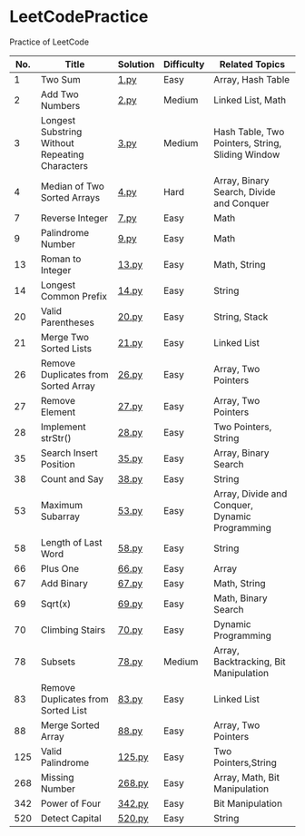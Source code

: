 # LeetCodePractice
Practice of LeetCode

|**No.**|**Title**|**Solution**|**Difficulty**|**Related Topics**|
|-------|---------|------------|--------------|------------------|
|1|Two Sum|[1.py](1.py)|Easy|Array, Hash Table|
|2|Add Two Numbers|[2.py](2.py)|Medium|Linked List, Math|
|3|Longest Substring Without Repeating Characters|[3.py](3.py)|Medium|Hash Table, Two Pointers, String, Sliding Window|
|4|Median of Two Sorted Arrays|[4.py](4.py)|Hard|Array, Binary Search, Divide and Conquer|
|7|Reverse Integer|[7.py](7.py)|Easy|Math|
|9|Palindrome Number|[9.py](9.py)|Easy|Math|
|13|Roman to Integer|[13.py](13.py)|Easy|Math, String|
|14|Longest Common Prefix|[14.py](14.py)|Easy|String|
|20|Valid Parentheses|[20.py](20.py)|Easy|String, Stack|
|21|Merge Two Sorted Lists|[21.py](21.py)|Easy|Linked List|
|26|Remove Duplicates from Sorted Array|[26.py](26.py)|Easy|Array, Two Pointers|
|27|Remove Element|[27.py](27.py)|Easy|Array, Two Pointers|
|28|Implement strStr()|[28.py](28.py)|Easy|Two Pointers, String|
|35|Search Insert Position|[35.py](35.py)|Easy|Array, Binary Search|
|38|Count and Say|[38.py](38.py)|Easy|String|
|53|Maximum Subarray|[53.py](53.py)|Easy|Array, Divide and Conquer, Dynamic Programming|
|58|Length of Last Word|[58.py](58.py)|Easy|String|
|66|Plus One|[66.py](66.py)|Easy|Array|
|67|Add Binary|[67.py](67.py)|Easy|Math, String|
|69|Sqrt(x)|[69.py](69.py)|Easy|Math, Binary Search|
|70|Climbing Stairs|[70.py](70.py)|Easy|Dynamic Programming|
|78|Subsets|[78.py](78.py)|Medium|Array, Backtracking, Bit Manipulation|
|83|Remove Duplicates from Sorted List|[83.py](83.py)|Easy|Linked List|
|88|Merge Sorted Array|[88.py](88.py)|Easy|Array, Two Pointers|
|125|Valid Palindrome|[125.py](125.py)|Easy|Two Pointers,String|
|268|Missing Number|[268.py](268.py)|Easy|Array, Math, Bit Manipulation|
|342|Power of Four|[342.py](342.py)|Easy|Bit Manipulation|
|520|Detect Capital|[520.py](520.py)|Easy|String|
